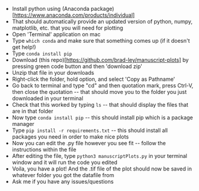 - Install python using (Anaconda package)[https://www.anaconda.com/products/individual]
- That should automatically provide an updated version of python, numpy, matplotlib, etc. that you will need for plotting
- Open 'Terminal' application on mac
- Type `which conda` and make sure that something comes up (if it doesn't get help!)
- Type `conda install pip`
- Download (this repo)[https://github.com/brad-ley/manuscript-plots] by pressing green code button and then 'download zip'
- Unzip that file in your downloads
- Right-click the folder, hold option, and select 'Copy as Pathname'
- Go back to terminal and type "cd" and then quotation mark, press Ctrl-V, then close the quotation -- that should move you to the folder you just downloaded in your terminal
- Check that this worked by typing `ls` -- that should display the files that are in that folder
- Now type `conda install pip` -- this should install pip which is a package manager
- Type `pip install -r requirements.txt` -- this should install all packages you need in order to make nice plots
- Now you can edit the .py file however you see fit -- follow the instructions within the file
- After editing the file, type `python3 manuscriptPlots.py` in your terminal window and it will run the code you edited
- Voila, you have a plot! And the .tif file of the plot should now be saved in whatever folder you got the datafile from
- Ask me if you have any issues/questions
